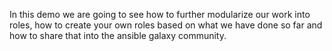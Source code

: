 In this demo we are going to see how to further modularize our work into roles, how to create your own roles based on what we have done so far and how to share that into the ansible galaxy community. 

